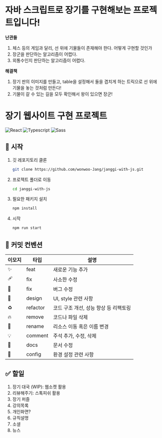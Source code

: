 # 자바 스크립트로 장기를 구현해보는 프로젝트입니다!

**난관들**

1. 체스 등의 게임과 달리, 선 위에 기물들이 존재해야 한다. 어떻게 구현할 것인가
2. 장군을 판단하는 알고리즘이 어렵다.
3. 외통수인지 판단하는 알고리즘이 어렵다.

**해결책**

1. 장기 판의 이미지를 만들고, table을 설정해서 둘을 겹치게 하는 트릭으로 선 위에 기물을 놓는 것처럼 만든다!
2. 기물이 갈 수 있는 길을 모두 확인해서 왕이 있으면 장군!

# 장기 웹사이트 구현 프로젝트

![React](https://img.shields.io/badge/react-61DAFB?style=for-the-badge&logo=react&logoColor=444)
![Typescript](https://img.shields.io/badge/typescript-3178C6?style=for-the-badge&logo=typescript&logoColor=fff)
![Sass](https://img.shields.io/badge/sass-CC6699?style=for-the-badge&logo=sass&logoColor=fff)

## 🎉 시작

1. 깃 레포지토리 클론

   ```Bash
   git clone https://github.com/wonwoo-Jang/janggi-with-js.git
   ```

2. 프로젝트 폴더로 이동

   ```Bash
   cd janggi-with-js
   ```

3. 필요한 패키지 설치

   ```Bash
   npm install
   ```

4. 시작

   ```Bash
   npm run start
   ```

## 📝 커밋 컨벤션

| 이모지 | 타입     | 설명                                  |
| ------ | -------- | ------------------------------------- |
| ✨     | feat     | 새로운 기능 추가                      |
| 🩹     | fix      | 사소한 수정                           |
| 🐛     | fix      | 버그 수정                             |
| 💄     | design   | UI, style 관련 사항                   |
| ♻️     | refactor | 코드 구조 개선, 성능 향상 등 리팩토링 |
| 🔥     | remove   | 코드나 파일 삭제                      |
| 🚚     | rename   | 리소스 이동 혹은 이름 변경            |
| 💡     | comment  | 주석 추가, 수정, 삭제                 |
| 📝     | docs     | 문서 수정                             |
| 🔧     | config   | 환경 설정 관련 사항                   |

## ✅ 할일

1. 장기 대국 (WIP): 웹소켓 활용
2. 리뷰해주기: 스톡피쉬 활용
3. 장기 퍼즐
4. 강의목록
5. 개인화면?
6. 규칙설명
7. 소셜
8. 뉴스
